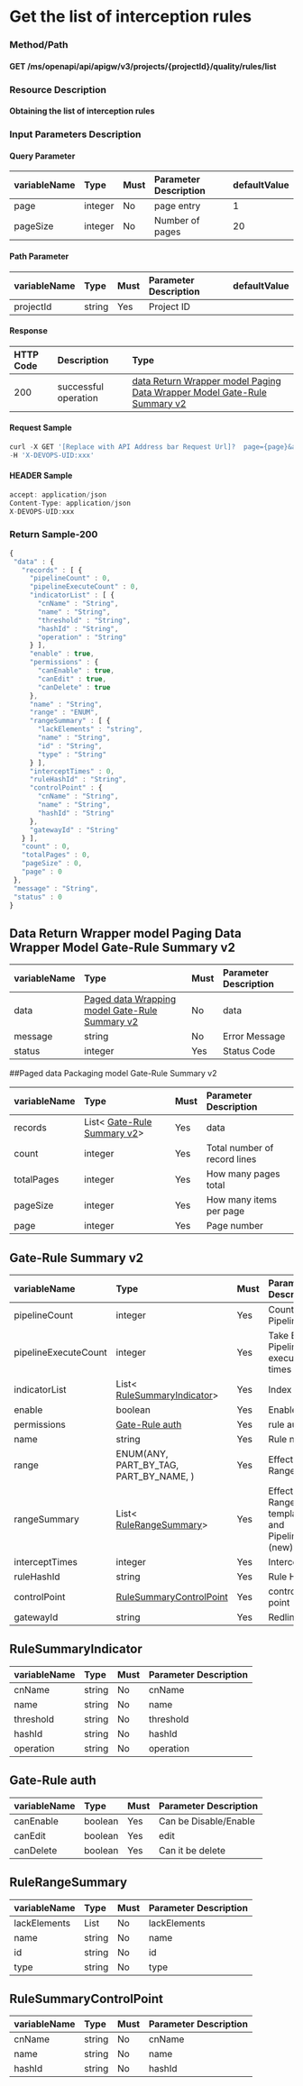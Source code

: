  # Get the list of interception rules 

 ### Method/Path 

 #### GET  /ms/openapi/api/apigw/v3/projects/{projectId}/quality/rules/list 

 ### Resource Description 

 #### Obtaining the list of interception rules 

 ### Input Parameters Description 

 #### Query Parameter 

 | variableName| Type| Must| Parameter Description| defaultValue| 
 | :--- | :--- | :--- | :--- | :--- | 
 | page | integer |No| page entry|  1 | 
 | pageSize | integer |No| Number of pages|  20 | 

 #### Path Parameter 

 | variableName| Type| Must| Parameter Description| defaultValue| 
 | :--- | :--- | :--- | :--- | :--- | 
 | projectId | string |Yes| Project ID|| 

 #### Response 

 | HTTP Code| Description| Type| 
 | :--- | :--- | :--- | 
 | 200 | successful operation |[data Return Wrapper model Paging Data Wrapper Model Gate-Rule Summary v2](get-the-list-of-blocking-rules.md)| 

 #### Request Sample 

 ```javascript 
 curl -X GET '[Replace with API Address bar Request Url]?  page={page}&amp;pageSize={pageSize}' \ 
 -H 'X-DEVOPS-UID:xxx' 
 ``` 

 #### HEADER Sample 

 ```javascript 
 accept: application/json 
 Content-Type: application/json 
 X-DEVOPS-UID:xxx 
 ``` 

 ### Return Sample-200 

 ```javascript 
 { 
  "data" : { 
    "records" : [ { 
      "pipelineCount" : 0, 
      "pipelineExecuteCount" : 0, 
      "indicatorList" : [ { 
        "cnName" : "String", 
        "name" : "String", 
        "threshold" : "String", 
        "hashId" : "String", 
        "operation" : "String" 
      } ], 
      "enable" : true, 
      "permissions" : { 
        "canEnable" : true, 
        "canEdit" : true, 
        "canDelete" : true 
      }, 
      "name" : "String", 
      "range" : "ENUM", 
      "rangeSummary" : [ { 
        "lackElements" : "string", 
        "name" : "String", 
        "id" : "String", 
        "type" : "String" 
      } ], 
      "interceptTimes" : 0, 
      "ruleHashId" : "String", 
      "controlPoint" : { 
        "cnName" : "String", 
        "name" : "String", 
        "hashId" : "String" 
      }, 
      "gatewayId" : "String" 
    } ], 
    "count" : 0, 
    "totalPages" : 0, 
    "pageSize" : 0, 
    "page" : 0 
  }, 
  "message" : "String", 
  "status" : 0 
 } 
 ``` 

 ## Data Return Wrapper model Paging Data Wrapper Model Gate-Rule Summary v2 

 | variableName| Type| Must| Parameter Description| 
 | :--- | :--- | :--- | :--- | 
 | data |[Paged data Wrapping model Gate-Rule Summary v2](get-the-list-of-blocking-rules.md)| No| data| 
 | message | string |No| Error Message| 
 | status | integer |Yes| Status Code| 

 ##Paged data Packaging model Gate-Rule Summary v2 

 | variableName| Type| Must| Parameter Description| 
 | :--- | :--- | :--- | :--- | 
 | records |List&lt; [Gate-Rule Summary v2](get-the-list-of-blocking-rules.md)&gt;|Yes| data| 
 | count | integer |Yes| Total number of record lines| 
 | totalPages | integer |Yes| How many pages total| 
 | pageSize | integer |Yes| How many items per page| 
 | page | integer |Yes| Page number| 

 ## Gate-Rule Summary v2 

 | variableName| Type| Must| Parameter Description| 
 | :--- | :--- | :--- | :--- | 
 | pipelineCount | integer |Yes| Count of Pipeline| 
 | pipelineExecuteCount | integer |Yes| Take Effect Pipeline execution times| 
 | indicatorList |List&lt; [RuleSummaryIndicator](get-the-list-of-blocking-rules.md)&gt;|Yes| Index List| 
 | enable | boolean |Yes| Enable| 
 | permissions |[Gate-Rule auth](get-the-list-of-blocking-rules.md)| Yes| rule auth| 
 | name | string |Yes| Rule name| 
 | range | ENUM\(ANY, PART\_BY\_TAG, PART\_BY\_NAME, \) |Yes| Effective Range| 
 | rangeSummary |List&lt; [RuleRangeSummary](get-the-list-of-blocking-rules.md)&gt;|Yes| Effective Range with template and Pipeline (new)| 
 | interceptTimes | integer |Yes| Intercepted| 
 | ruleHashId | string |Yes| Rule HashId| 
 | controlPoint | [RuleSummaryControlPoint](get-the-list-of-blocking-rules.md) |Yes| control point| 
 | gatewayId | string |Yes| Redline ID| 

 ## RuleSummaryIndicator 

 | variableName| Type| Must| Parameter Description| 
 | :--- | :--- | :--- | :--- | 
 | cnName | string |No|  cnName | 
 | name | string |No|  name | 
 | threshold | string |No|  threshold | 
 | hashId | string |No|  hashId | 
 | operation | string |No|  operation | 

 ## Gate-Rule auth 

 | variableName| Type| Must| Parameter Description| 
 | :--- | :--- | :--- | :--- | 
 | canEnable | boolean |Yes| Can be Disable/Enable| 
 | canEdit | boolean |Yes| edit| 
 | canDelete | boolean |Yes| Can it be delete| 

 ## RuleRangeSummary 

 | variableName| Type| Must| Parameter Description| 
 | :--- | :--- | :--- | :--- | 
 | lackElements | List |No|  lackElements | 
 | name | string |No|  name | 
 | id | string |No|  id | 
 | type | string |No|  type | 

 ## RuleSummaryControlPoint 

 | variableName| Type| Must| Parameter Description| 
 | :--- | :--- | :--- | :--- | 
 | cnName | string |No|  cnName | 
 | name | string |No|  name | 
 | hashId | string |No|  hashId | 